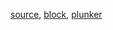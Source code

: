 [source](https://github.com/mahanteshsc/react-stockcharts/blob/master/docs/lib/charts/MovingAverageCrossOverAlgorithmV2.jsx), [block](http://bl.ocks.org/rrag/b944f7ef22a42956198d3384c05f1777), [plunker](http://plnkr.co/edit/gist:b944f7ef22a42956198d3384c05f1777?p=preview)